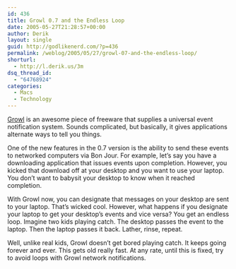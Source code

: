 ```yaml
---
id: 436
title: Growl 0.7 and the Endless Loop
date: 2005-05-27T21:28:57+00:00
author: Derik
layout: single
guid: http://godlikenerd.com/?p=436
permalink: /weblog/2005/05/27/growl-07-and-the-endless-loop/
shorturl:
  - http://l.derik.us/3m
dsq_thread_id:
  - "64768924"
categories:
  - Macs
  - Technology
---
```

[Growl](http://growl.info) is an awesome piece of freeware that supplies a universal event notification system. Sounds complicated, but basically, it gives applications alternate ways to tell you things.

One of the new features in the 0.7 version is the ability to send these events to networked computers via Bon Jour. For example, let&#8217;s say you have a downloading application that issues events upon completion. However, you kicked that download off at your desktop and you want to use your laptop. You don&#8217;t want to babysit your desktop to know when it reached completion.

With Growl now, you can designate that messages on your desktop are sent to your laptop. That&#8217;s wicked cool. However, what happens if you designate your laptop to get your desktop&#8217;s events and vice versa? You get an endless loop. Imagine two kids playing catch. The desktop passes the event to the laptop. Then the laptop passes it back. Lather, rinse, repeat.

Well, unlike real kids, Growl doesn&#8217;t get bored playing catch. It keeps going forever and ever. This gets old really fast. At any rate, until this is fixed, try to avoid loops with Growl network notifications.